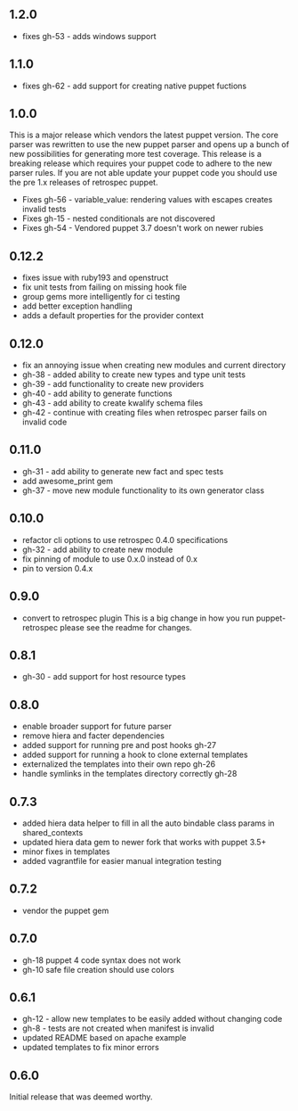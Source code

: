 ## 1.2.0
 * fixes gh-53 - adds windows support
## 1.1.0
 * fixes gh-62 - add support for creating native puppet fuctions
## 1.0.0
 This is a major release which vendors the latest puppet version.  The core parser
 was rewritten to use the new puppet parser and opens up a bunch of new possibilities
 for generating more test coverage.
 This release is a breaking release which requires your puppet code to adhere
 to the new parser rules.  If you are not able update your puppet code you should use the pre 1.x releases of retrospec puppet.

 * Fixes gh-56 - variable_value: rendering values with escapes creates invalid tests
 * Fixes gh-15 - nested conditionals are not discovered
 * Fixes gh-54 - Vendored puppet 3.7 doesn't work on newer rubies

## 0.12.2
 * fixes issue with ruby193 and openstruct
 * fix unit tests from failing on missing hook file
 * group gems more intelligently for ci testing
 * add better exception handling
 * adds a default properties for the provider context
## 0.12.0
 * fix an annoying issue when creating new modules and current directory
 * gh-38 - added ability to create new types and type unit tests
 * gh-39 - add functionality to create new providers
 * gh-40 - add ability to generate functions
 * gh-43 - add ability to create kwalify schema files
 * gh-42 - continue with creating files when retrospec parser fails on invalid code
## 0.11.0
 * gh-31 - add ability to generate new fact and spec tests
 * add awesome_print gem
 * gh-37 - move new module functionality to its own generator class
## 0.10.0
 * refactor cli options to use retrospec 0.4.0 specifications
 * gh-32 - add ability to create new module
 * fix pinning of module to use 0.x.0 instead of 0.x
 * pin to version 0.4.x
## 0.9.0
 * convert to retrospec plugin
 This is a big change in how you run puppet-retrospec please see the readme for changes.

## 0.8.1
 * gh-30 - add support for host resource types
## 0.8.0
 * enable broader support for future parser
 * remove hiera and facter dependencies
 * added support for running pre and post hooks gh-27
 * added support for running a hook to clone external templates
 * externalized the templates into their own repo gh-26
 * handle symlinks in the templates directory correctly gh-28

## 0.7.3
 * added hiera data helper to fill in all the auto bindable class params in shared_contexts
 * updated hiera data gem to newer fork that works with puppet 3.5+
 * minor fixes in templates
 * added vagrantfile for easier manual integration testing

## 0.7.2
 * vendor the puppet gem

## 0.7.0
 * gh-18 puppet 4 code syntax does not work
 * gh-10 safe file creation should use colors

## 0.6.1
 * gh-12 - allow new templates to be easily added without changing code
 * gh-8 - tests are not created when manifest is invalid
 * updated README based on apache example
 * updated templates to fix minor errors

## 0.6.0
Initial release that was deemed worthy.
